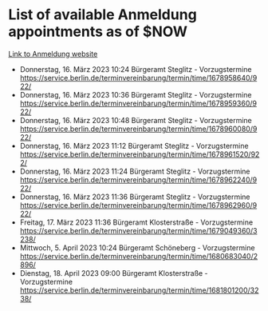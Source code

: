 # List of available Anmeldung appointments as of $NOW
[Link to Anmeldung website](https://service.berlin.de/terminvereinbarung/termin/tag.php?termin=1&anliegen[]=120686&dienstleisterlist=122210,122217,327316,122219,327312,122227,327314,122231,327346,122243,327348,122254,122252,329742,122260,329745,122262,329748,122271,327278,122273,327274,122277,327276,330436,122280,327294,122282,327290,122284,327292,122291,327270,122285,327266,122286,327264,122296,327268,150230,329760,122297,327286,122294,327284,122312,329763,122314,329775,122304,327330,122311,327334,122309,327332,317869,122281,327352,122279,329772,122283,122276,327324,122274,327326,122267,329766,122246,327318,122251,327320,122257,327322,122208,327298,122226,327300&herkunft=http%3A%2F%2Fservice.berlin.de%2Fdienstleistung%2F120686%2F)
- Donnerstag, 16. März 2023 10:24 Bürgeramt Steglitz - Vorzugstermine https://service.berlin.de/terminvereinbarung/termin/time/1678958640/922/
- Donnerstag, 16. März 2023 10:36 Bürgeramt Steglitz - Vorzugstermine https://service.berlin.de/terminvereinbarung/termin/time/1678959360/922/
- Donnerstag, 16. März 2023 10:48 Bürgeramt Steglitz - Vorzugstermine https://service.berlin.de/terminvereinbarung/termin/time/1678960080/922/
- Donnerstag, 16. März 2023 11:12 Bürgeramt Steglitz - Vorzugstermine https://service.berlin.de/terminvereinbarung/termin/time/1678961520/922/
- Donnerstag, 16. März 2023 11:24 Bürgeramt Steglitz - Vorzugstermine https://service.berlin.de/terminvereinbarung/termin/time/1678962240/922/
- Donnerstag, 16. März 2023 11:36 Bürgeramt Steglitz - Vorzugstermine https://service.berlin.de/terminvereinbarung/termin/time/1678962960/922/
- Freitag, 17. März 2023 11:36 Bürgeramt Klosterstraße - Vorzugstermine https://service.berlin.de/terminvereinbarung/termin/time/1679049360/3238/
- Mittwoch, 5. April 2023 10:24 Bürgeramt Schöneberg - Vorzugstermine https://service.berlin.de/terminvereinbarung/termin/time/1680683040/2896/
- Dienstag, 18. April 2023 09:00 Bürgeramt Klosterstraße - Vorzugstermine https://service.berlin.de/terminvereinbarung/termin/time/1681801200/3238/
